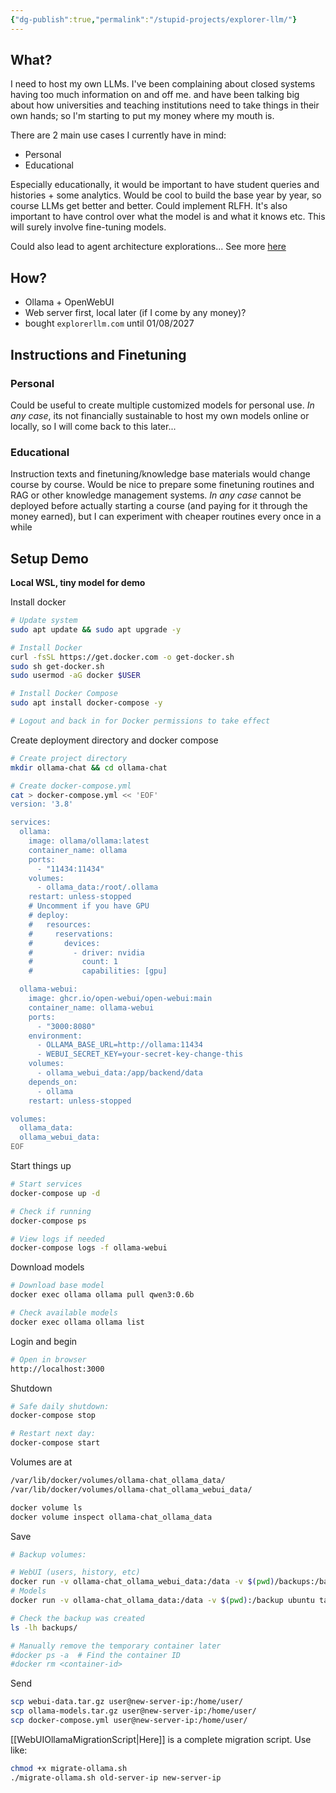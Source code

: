 ```yaml
---
{"dg-publish":true,"permalink":"/stupid-projects/explorer-llm/"}
---
```



## What?

I need to host my own LLMs.
I've been complaining about closed systems having too much information on and off me. and have been talking big about how universities and teaching institutions need to take things in their own hands; so I'm starting to put my money where my mouth is.

There are 2 main use cases I currently have in mind:
- Personal
- Educational

Especially educationally, it would be important to have student queries and histories + some analytics. Would be cool to build the base year by year, so course LLMs get better and better. Could implement RLFH. It's also important to have control over what the model is and what it knows etc. This will surely involve fine-tuning models.

Could also lead to agent architecture explorations...
See more [here]()
## How?

- Ollama + OpenWebUI
- Web server first, local later (if I come by any money)?
- bought `explorerllm.com` until 01/08/2027

## Instructions and Finetuning

### Personal
Could be useful to create multiple customized models for personal use. *In any case*, its not financially sustainable to host my own models online or locally, so I will come back to this later...

### Educational
Instruction texts and finetuning/knowledge base materials would change course by course. 
Would be nice to prepare some finetuning routines and RAG or other knowledge management systems.
*In any case* cannot be deployed before actually starting a course (and paying for it through the money earned), but I can experiment with cheaper routines every once in a while
## Setup Demo

**Local WSL, tiny model for demo**

Install docker

```bash
# Update system
sudo apt update && sudo apt upgrade -y

# Install Docker
curl -fsSL https://get.docker.com -o get-docker.sh
sudo sh get-docker.sh
sudo usermod -aG docker $USER

# Install Docker Compose
sudo apt install docker-compose -y

# Logout and back in for Docker permissions to take effect
```

Create deployment directory and docker compose

```bash
# Create project directory
mkdir ollama-chat && cd ollama-chat

# Create docker-compose.yml
cat > docker-compose.yml << 'EOF'
version: '3.8'

services:
  ollama:
    image: ollama/ollama:latest
    container_name: ollama
    ports:
      - "11434:11434"
    volumes:
      - ollama_data:/root/.ollama
    restart: unless-stopped
    # Uncomment if you have GPU
    # deploy:
    #   resources:
    #     reservations:
    #       devices:
    #         - driver: nvidia
    #           count: 1
    #           capabilities: [gpu]

  ollama-webui:
    image: ghcr.io/open-webui/open-webui:main
    container_name: ollama-webui
    ports:
      - "3000:8080"
    environment:
      - OLLAMA_BASE_URL=http://ollama:11434
      - WEBUI_SECRET_KEY=your-secret-key-change-this
    volumes:
      - ollama_webui_data:/app/backend/data
    depends_on:
      - ollama
    restart: unless-stopped

volumes:
  ollama_data:
  ollama_webui_data:
EOF
```

Start things up

```bash
# Start services
docker-compose up -d

# Check if running
docker-compose ps

# View logs if needed
docker-compose logs -f ollama-webui
```

Download models

```bash
# Download base model
docker exec ollama ollama pull qwen3:0.6b 

# Check available models
docker exec ollama ollama list
```

Login and begin

```bash
# Open in browser
http://localhost:3000
```

Shutdown

```bash
# Safe daily shutdown:
docker-compose stop

# Restart next day:
docker-compose start
```

Volumes are at 

```bash
/var/lib/docker/volumes/ollama-chat_ollama_data/
/var/lib/docker/volumes/ollama-chat_ollama_webui_data/

docker volume ls
docker volume inspect ollama-chat_ollama_data
```

Save

```bash
# Backup volumes:

# WebUI (users, history, etc)
docker run -v ollama-chat_ollama_webui_data:/data -v $(pwd)/backups:/backup ubuntu tar czf /backup/webui-data.tar.gz /data
# Models
docker run -v ollama-chat_ollama_data:/data -v $(pwd):/backup ubuntu tar czf /backup/models.tar.gz /data

# Check the backup was created
ls -lh backups/

# Manually remove the temporary container later
#docker ps -a  # Find the container ID
#docker rm <container-id>

```

Send

```bash
scp webui-data.tar.gz user@new-server-ip:/home/user/ 
scp ollama-models.tar.gz user@new-server-ip:/home/user/ 
scp docker-compose.yml user@new-server-ip:/home/user/
```

[[WebUIOllamaMigrationScript\|Here]] is a complete migration script. Use like:
```bash
chmod +x migrate-ollama.sh
./migrate-ollama.sh old-server-ip new-server-ip
```


